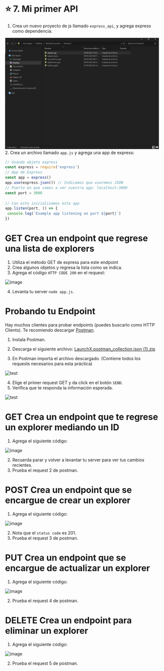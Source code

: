 # ⭐️ 7. Mi primer API

1. Crea un nuevo proyecto de js llamado `express_api`, y agrega express como dependencia.

![image](/assets/folder.png)
2. Crea un archivo llamado `app.js` y agrega una app de express:

```js
// Usando objeto express
const express = require('express')
// App de Express
const app = express()
app.use(express.json()) // Indicamos que usaremos JSON
// Puerto en que vamos a ver nuestra app: localhost:3000
const port = 3000

// Con esto inicializamos esta app
app.listen(port, () => {
 console.log(`Example app listening on port ${port}`)
})
```

# GET Crea un endpoint que regrese una lista de explorers

1. Utiliza el método GET de express para este endpoint
2. Crea algunos objetos y regresa la lista como se indica.
3. Agrega el código `HTTP CODE 200` en el request:

![image](https://user-images.githubusercontent.com/17634377/163704396-f9c4ab2d-0aeb-4a00-9cc1-1507388c2b47.png)

4. Levanta tu server `node app.js`.

# Probando tu Endpoint

Hay muchos clientes para probar endpoints (puedes buscarlo como HTTP Clients). Te recomiendo descargar [Postman](https://www.postman.com/).

1. Instala Postman.
2. Descarga el siguiente archivo: [LaunchX.postman_collection.json (1).zip](https://github.com/LaunchX-InnovaccionVirtual/MissionNodeJS/files/8515523/LaunchX.postman_collection.json.1.zip)

3. En Postman importa el archivo descargado. (Contiene todos los requests necesarios para esta práctica)

![test](https://user-images.githubusercontent.com/17634377/163704544-ae9ef6c4-3e25-4481-a483-3cfaefe27e5c.gif)

4. Elige el primer request GET y da click en el botón `SEND`.
5. Verifica que te responda la información esperada.

![test](https://user-images.githubusercontent.com/17634377/163704616-c43526c2-6bd7-4662-8cca-970863775850.gif)

# GET Crea un endpoint que te regrese un explorer mediando un ID 

1. Agrega el siguiente código:

![image](https://user-images.githubusercontent.com/17634377/163704656-f916d306-af9f-4532-8cac-9e6b69091eda.png)

2. Recuerda parar y volver a levantar tu server para ver tus cambios recientes.
3. Prueba el request 2 de postman.

# POST Crea un endpoint que se encargue de crear un explorer 

1. Agrega el siguiente código:

![image](https://user-images.githubusercontent.com/17634377/163704695-c4c3c9dc-4922-4db1-acc1-f550562bafb6.png)

2. Nota que el `status code` es 201.
3. Prueba el request 3 de postman.

# PUT Crea un endpoint que se encargue de actualizar un explorer

1. Agrega el siguiente código:

![image](https://user-images.githubusercontent.com/17634377/163704739-d2d44eff-499f-46be-bc8f-4ddcc4d3abbb.png)

2. Prueba el request 4 de postman.

# DELETE Crea un endpoint para eliminar un explorer

1. Agrega el siguiente código:

![image](https://user-images.githubusercontent.com/17634377/163704760-fa8d67d4-bd16-489e-940e-dd5703b3eafa.png)

2. Prueba el request 5 de postman.